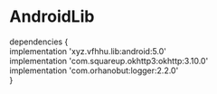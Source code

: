 # AndroidLib

dependencies {<br>
    implementation 'xyz.vfhhu.lib:android:5.0'<br>
    implementation 'com.squareup.okhttp3:okhttp:3.10.0'<br>
    implementation 'com.orhanobut:logger:2.2.0'<br>
}<br>


